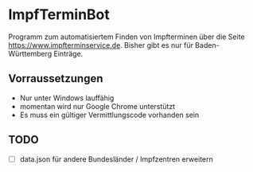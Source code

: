 # ImpfTerminBot

Programm zum automatisiertem Finden von Impfterminen über die Seite https://www.impfterminservice.de. Bisher gibt es nur für Baden-Württemberg Einträge.

## Vorraussetzungen
- Nur unter Windows lauffähig
- momentan wird nur Google Chrome unterstützt
- Es muss ein gültiger Vermittlungscode vorhanden sein

## TODO
- [ ] data.json für andere Bundesländer / Impfzentren erweitern
